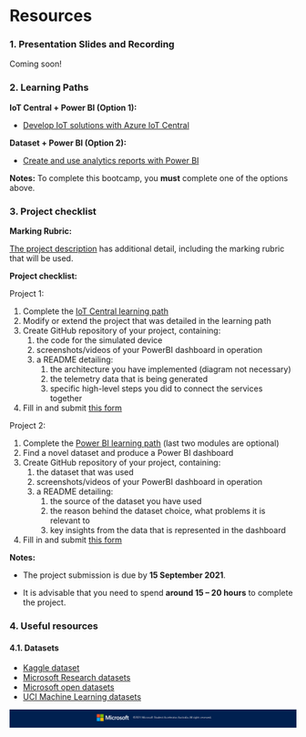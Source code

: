 # Resources

### 1. Presentation Slides and Recording

Coming soon!

<!-- __Recording of the workshop:__ -->

<!-- __Slides:__ [MSA IoT Bootcamp](https://stdntpartners-my.sharepoint.com/:w:/g/personal/chhaikheang_sok_studentambassadors_com/EVR1AXV45E9AqR4SUgHDdxIBEOUsZr42PAUzZJghIDC88Q?e=Lw5lIL) -->

### 2. Learning Paths

__IoT Central + Power BI (Option 1):__
* [Develop IoT solutions with Azure IoT Central](https://docs.microsoft.com/en-us/learn/paths/develop-iot-solutions-with-azure-iot-central/)

__Dataset + Power BI (Option 2):__
* [Create and use analytics reports with Power BI](https://docs.microsoft.com/en-gb/learn/paths/create-use-analytics-reports-power-bi/ )

__Notes:__ To complete this bootcamp, you __must__ complete one of the options above.

### 3. Project checklist

__Marking Rubric:__

[The project description](https://1drv.ms/w/s!At4GhV_Qo7Rlgt4BdYqCye7QzuP5rQ?e=YCbKMQ) has additional detail, including the marking rubric
that will be used.

__Project checklist:__

Project 1:

1. Complete the [IoT Central learning path](https://docs.microsoft.com/en-us/learn/paths/develop-iot-solutions-with-azure-iot-central/)
2. Modify or extend the project that was detailed in the learning path
3. Create GitHub repository of your project, containing:
   1. the code for the simulated device
   2. screenshots/videos of your PowerBI dashboard in operation
   3. a README detailing:
      1. the architecture you have implemented (diagram not necessary)
      2. the telemetry data that is being generated
      3. specific high-level steps you did to connect the services together
4. Fill in and submit [this form](https://forms.office.com/r/gyeHrbb4zr)

Project 2:

1. Complete the [Power BI learning path](https://docs.microsoft.com/en-gb/learn/paths/create-use-analytics-reports-power-bi/) (last two modules are optional)
2. Find a novel dataset and produce a Power BI dashboard
3. Create GitHub repository of your project, containing:
   1. the dataset that was used
   2. screenshots/videos of your PowerBI dashboard in operation
   3. a README detailing:
      1. the source of the dataset you have used
      2. the reason behind the dataset choice, what problems it is relevant to
      3. key insights from the data that is represented in the dashboard
4. Fill in and submit [this form](https://forms.office.com/r/gyeHrbb4zr)

__Notes:__

* The project submission is due by __15 September 2021__.

* It is advisable that you need to spend __around 15 – 20 hours__ to complete the project.

### 4. Useful resources

#### 4.1. Datasets
- [Kaggle dataset](https://www.kaggle.com/datasets)
- [Microsoft Research datasets](https://www.microsoft.com/en-us/research/tools/?facet%5Btax%5D%5Bmsr-product-type%5D%5B%5D=243083)
- [Microsoft open datasets](https://azure.microsoft.com/en-au/services/open-datasets/)
- [UCI Machine Learning datasets](http://archive.ics.uci.edu/ml/datasets.php)

![Footer_Banner](https://github.com/AUMSA/2021-MSA-content/blob/main/images/MicrosoftBannerFooter.png?raw=true)
